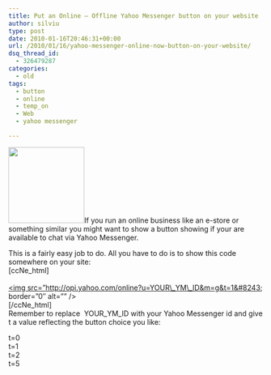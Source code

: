 ```yaml
---
title: Put an Online – Offline Yahoo Messenger button on your website
author: silviu
type: post
date: 2010-01-16T20:46:31+00:00
url: /2010/01/16/yahoo-messenger-online-now-button-on-your-website/
dsq_thread_id:
  - 326479287
categories:
  - old
tags:
  - button
  - online
  - temp_on
  - Web
  - yahoo messenger

---
```

<img decoding="async" loading="lazy" class="alignleft size-thumbnail wp-image-648" title="t_yahoo_messenger_1" src="http://blog.silviuvulcan.ro/wp-content/uploads/sites/2/2010/01/t_yahoo_messenger_1-150x150.jpg" alt="" width="150" height="150" />If you run an online business like an e-store or something similar you might want to show a button showing if your are available to chat via Yahoo Messenger.

This is a fairly easy job to do. All you have to do is to show this code somewhere on your site:  
[ccNe_html]  
<a href=&#8221;ymsgr:sendIM?YOUR\_YM\_ID&#8221;>  
<img src=&#8221;http://opi.yahoo.com/online?u=YOUR\_YM\_ID&m=g&t=1&#8243; border=&#8221;0&#8243; alt=&#8221;&#8221; /> </a>  
[/ccNe_html]  
Remember to replace  YOUR\_YM\_ID with your Yahoo Messenger id and give t a value reflecting the button choice you like:

t=0<img decoding="async" src="http://opi.yahoo.com/online?u=YOUR_YM_ID&m=g&t=0" border="0" alt="" />  
t=1<img decoding="async" src="http://opi.yahoo.com/online?u=YOUR_YM_ID&m=g&t=1" border="0" alt="" />  
t=2<img decoding="async" src="http://opi.yahoo.com/online?u=YOUR_YM_ID&m=g&t=2" border="0" alt="" />  
t=5<img decoding="async" src="http://opi.yahoo.com/online?u=YOUR_YM_ID&m=g&t=5" border="0" alt="" />